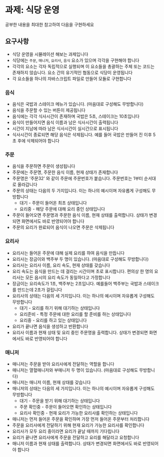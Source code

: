 # 과제: 식당 운영

공부한 내용을 최대한 참고하여 다음을 구현하세요

## 요구사항

-   식당 운영을 시뮬레이션 해보는 과제입니다
-   식당에는 `주문`, `매니저`, `요리사`, `음식` 요소가 있으며 각각을 구현해야 합니다
-   각각의 요소는 각자 독립적으로 실행되며 이 요소들을 총괄하는 주체 또는 코드는 존재하지 않습니다. 요소 간의 유기적인 협동으로 식당이 운영됩니다
-   각 요소들을 하나의 자바스크립트 파일로 만들어 모듈로 구현합니다

### 음식

-   음식은 국밥과 스테이크 메뉴가 있습니다. (마음대로 구성해도 무방합니다)
-   음식을 주문할 수 있는 버튼이 제공됩니다
-   음식에는 각각 식사시간이 존재하며 국밥은 5초, 스테이크는 10초입니다
-   음식이 만들어지면 음식 이름과 남은 식사시간이 출력됩니다
-   시간이 지남에 따라 남은 식사시간이 실시간으로 표시됩니다
-   식사시간이 종료되면 해당 음식은 삭제됩니다. 예를 들어 국밥은 만들어 진 이후 5초 후에 삭제되어야 합니다

### 주문

-   음식을 주문하면 주문이 생성됩니다
-   주문에는 주문명, 주문한 음식 이름, 현재 상태가 존재합니다
-   주문명은 ‘주문32’ 와 같이 주문에 주문번호가 붙습니다. 주문번호는 1부터 순서대로 올라갑니다
-   주문의 상태는 다음의 두 가지입니다. 이는 하나의 예시이며 자유롭게 구성해도 무방합니다
    -   대기 - 주문이 들어온 최초 상태입니다
    -   요리중 - 해당 주문에 대해 요리 중인 상태입니다
-   주문이 들어오면 주문명과 주문한 음식 이름, 현재 상태를 출력합니다. 상태가 변경되면 화면에서도 바로 반영되어야 합니다
-   주문의 요리가 완료되어 음식이 나오면 주문은 삭제됩니다

### 요리사

-   요리사는 들어온 주문에 대해 실제 요리를 하여 음식을 만듭니다
-   요리사는 장금이와 백주부 두 명이 있습니다. (마음대로 구성해도 무방합니다)
-   요리사는 요리사 이름, 요리 속도, 현재 상태를 갖습니다
-   요리 속도는 음식을 만드는 데 걸리는 시간이며 초로 표시합니다. 편의상 한 명의 요리사는 모든 음시의 요리 속도가 동일하다고 가정합니다
-   장금이는 요리속도가 1초, 백주부는 2초입니다. 예를들어 백주부는 국밥과 스테이크를 만드는데 2초가 걸립니다
-   요리사의 상태는 다음의 세 가지입니다. 이는 하나의 예시이며 자유롭게 구성해도 무방합니다
    -   대기 - 요리를 하기 위해 대기하는 상태입니다
    -   요리준비 - 특정 주문에 대한 요리를 할 준비를 하는 상태입니다
    -   요리중 - 요리를 하고 있는 상태입니다
-   요리가 끝나면 음식을 생성하고 반환합니다
-   요리사 이름과 현재 상태 및 요리 중인 주문명을 출력합니다. 상태가 변경되면 화면에서도 바로 반영되어야 합니다

### 매니저

-   매니저는 주문을 받아 요리사에게 전달하는 역할을 합니다
-   매니저는 열혈매니저와 부매니저 두 명이 있습니다. (마음대로 구성해도 무방합니다)
-   매니저는 매니저 이름, 현재 상태를 갖습니다
-   매니저의 상태는 다음의 세 가지입니다. 이는 하나의 예시이며 자유롭게 구성해도 무방합니다
    -   대기 - 주문을 받기 위해 대기하는 상태입니다
    -   주문 확인중 - 주문이 들어오면 확인하는 상태입니다
    -   요리사 확인중 - 현재 요리가 가능한 요리사를 확인하는 상태입니다
-   매니저는 먼저 들어온 주문을 확인하며 가장 먼저 들어온 주문부터 처리합니다
-   주문을 요리사에게 전달하기 위해 현재 요리가 가능한 요리사를 확인합니다
-   요리사가 모두 요리 중이라면 요리가 끝날 때까지 기다립니다
-   요리가 끝나면 요리사에게 주문을 전달하고 요리를 해달라고 요청합니다
-   매니저 이름과 현재 상태를 출력합니다. 상태가 변경되면 화면에서도 바로 반영되어야 합니다
